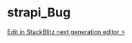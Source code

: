 # strapi_Bug

[Edit in StackBlitz next generation editor ⚡️](https://stackblitz.com/~/github.com/tuyangJs/strapi_Bug)